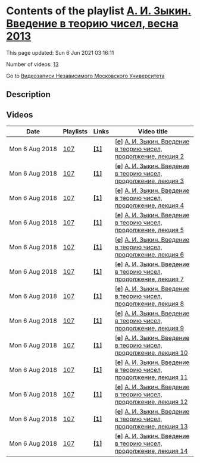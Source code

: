 # Contents of the playlist [А. И. Зыкин. Введение в теорию чисел, весна 2013](https://www.youtube.com/playlist?list=PLp9ABVh6_x4GfXFGkIxEi7BwxRV-Dw7pJ)

This page updated: Sun 6 Jun 2021 03:16:11

Number of videos: [13](#videos)

Go to [Видеозаписи Независимого Московского Университета](../README.md)

## Description



## Videos

|Date|Playlists|Links|Video title|
|---|---|---|---|
| Mon&nbsp;6&nbsp;Aug&nbsp;2018 | [107](../playlists/107 "А. И. Зыкин. Введение в теорию чисел, весна 2013") | [**[1]**](http://ium.mccme.ru/s13/zykin-s13.html) | [[**e**](https://studio.youtube.com/video/mY-wZCcq92o/edit "Edit")] [А. И. Зыкин. Введение в теорию чисел, продолжение, лекция 2](https://www.youtube.com/watch?v=mY-wZCcq92o&list=PLp9ABVh6_x4GfXFGkIxEi7BwxRV-Dw7pJ "Спецкурс НМУ.&#013;5 февраля 2013 г. 19:20, НМУ 310 (Большой Власьевский пер., 11)&#013;http://ium.mccme.ru/s13/zykin-s13.html") |
| Mon&nbsp;6&nbsp;Aug&nbsp;2018 | [107](../playlists/107 "А. И. Зыкин. Введение в теорию чисел, весна 2013") | [**[1]**](http://ium.mccme.ru/s13/zykin-s13.html) | [[**e**](https://studio.youtube.com/video/_4F2Zm4sRVA/edit "Edit")] [А. И. Зыкин. Введение в теорию чисел, продолжение, лекция 3](https://www.youtube.com/watch?v=_4F2Zm4sRVA&list=PLp9ABVh6_x4GfXFGkIxEi7BwxRV-Dw7pJ "Спецкурс НМУ.&#013;12 февраля 2013 г. 19:20, НМУ 310 (Большой Власьевский пер., 11)&#013;http://ium.mccme.ru/s13/zykin-s13.html") |
| Mon&nbsp;6&nbsp;Aug&nbsp;2018 | [107](../playlists/107 "А. И. Зыкин. Введение в теорию чисел, весна 2013") | [**[1]**](http://ium.mccme.ru/s13/zykin-s13.html) | [[**e**](https://studio.youtube.com/video/erLCBj6E3oU/edit "Edit")] [А. И. Зыкин. Введение в теорию чисел, продолжение, лекция 4](https://www.youtube.com/watch?v=erLCBj6E3oU&list=PLp9ABVh6_x4GfXFGkIxEi7BwxRV-Dw7pJ "Спецкурс НМУ.&#013;19 февраля 2013 г. 19:20, НМУ 310 (Большой Власьевский пер., 11)&#013;http://ium.mccme.ru/s13/zykin-s13.html") |
| Mon&nbsp;6&nbsp;Aug&nbsp;2018 | [107](../playlists/107 "А. И. Зыкин. Введение в теорию чисел, весна 2013") | [**[1]**](http://ium.mccme.ru/s13/zykin-s13.html) | [[**e**](https://studio.youtube.com/video/u42S6A2fKmc/edit "Edit")] [А. И. Зыкин. Введение в теорию чисел, продолжение, лекция 5](https://www.youtube.com/watch?v=u42S6A2fKmc&list=PLp9ABVh6_x4GfXFGkIxEi7BwxRV-Dw7pJ "Спецкурс НМУ.&#013;26 февраля 2013 г. 19:20, НМУ 310 (Большой Власьевский пер., 11)&#013;http://ium.mccme.ru/s13/zykin-s13.html") |
| Mon&nbsp;6&nbsp;Aug&nbsp;2018 | [107](../playlists/107 "А. И. Зыкин. Введение в теорию чисел, весна 2013") | [**[1]**](http://ium.mccme.ru/s13/zykin-s13.html) | [[**e**](https://studio.youtube.com/video/y_At-WmwefM/edit "Edit")] [А. И. Зыкин. Введение в теорию чисел, продолжение, лекция 6](https://www.youtube.com/watch?v=y_At-WmwefM&list=PLp9ABVh6_x4GfXFGkIxEi7BwxRV-Dw7pJ "Спецкурс НМУ.&#013;5 марта 2013 г. 19:20, НМУ 310 (Большой Власьевский пер., 11)&#013;http://ium.mccme.ru/s13/zykin-s13.html") |
| Mon&nbsp;6&nbsp;Aug&nbsp;2018 | [107](../playlists/107 "А. И. Зыкин. Введение в теорию чисел, весна 2013") | [**[1]**](http://ium.mccme.ru/s13/zykin-s13.html) | [[**e**](https://studio.youtube.com/video/oSC_sGS9rDU/edit "Edit")] [А. И. Зыкин. Введение в теорию чисел, продолжение, лекция 7](https://www.youtube.com/watch?v=oSC_sGS9rDU&list=PLp9ABVh6_x4GfXFGkIxEi7BwxRV-Dw7pJ "Спецкурс НМУ.&#013;12 марта 2013 г. 19:20, НМУ 310 (Большой Власьевский пер., 11)&#013;http://ium.mccme.ru/s13/zykin-s13.html") |
| Mon&nbsp;6&nbsp;Aug&nbsp;2018 | [107](../playlists/107 "А. И. Зыкин. Введение в теорию чисел, весна 2013") | [**[1]**](http://ium.mccme.ru/s13/zykin-s13.html) | [[**e**](https://studio.youtube.com/video/Y6f6T7k4N4I/edit "Edit")] [А. И. Зыкин. Введение в теорию чисел, продолжение, лекция 8](https://www.youtube.com/watch?v=Y6f6T7k4N4I&list=PLp9ABVh6_x4GfXFGkIxEi7BwxRV-Dw7pJ "Спецкурс НМУ.&#013;19 марта 2013 г. 19:20, НМУ 310 (Большой Власьевский пер., 11)&#013;http://ium.mccme.ru/s13/zykin-s13.html") |
| Mon&nbsp;6&nbsp;Aug&nbsp;2018 | [107](../playlists/107 "А. И. Зыкин. Введение в теорию чисел, весна 2013") | [**[1]**](http://ium.mccme.ru/s13/zykin-s13.html) | [[**e**](https://studio.youtube.com/video/bj1XB6sllIM/edit "Edit")] [А. И. Зыкин. Введение в теорию чисел, продолжение, лекция 9](https://www.youtube.com/watch?v=bj1XB6sllIM&list=PLp9ABVh6_x4GfXFGkIxEi7BwxRV-Dw7pJ "Спецкурс НМУ.&#013;26 марта 2013 г. 19:20, НМУ 310 (Большой Власьевский пер., 11)&#013;http://ium.mccme.ru/s13/zykin-s13.html") |
| Mon&nbsp;6&nbsp;Aug&nbsp;2018 | [107](../playlists/107 "А. И. Зыкин. Введение в теорию чисел, весна 2013") | [**[1]**](http://ium.mccme.ru/s13/zykin-s13.html) | [[**e**](https://studio.youtube.com/video/erP6TzoUb_4/edit "Edit")] [А. И. Зыкин. Введение в теорию чисел, продолжение, лекция 10](https://www.youtube.com/watch?v=erP6TzoUb_4&list=PLp9ABVh6_x4GfXFGkIxEi7BwxRV-Dw7pJ "Спецкурс НМУ.&#013;2 апреля 2013 г. 19:20, НМУ 310 (Большой Власьевский пер., 11)&#013;http://ium.mccme.ru/s13/zykin-s13.html") |
| Mon&nbsp;6&nbsp;Aug&nbsp;2018 | [107](../playlists/107 "А. И. Зыкин. Введение в теорию чисел, весна 2013") | [**[1]**](http://ium.mccme.ru/s13/zykin-s13.html) | [[**e**](https://studio.youtube.com/video/dr_I5_bjXZY/edit "Edit")] [А. И. Зыкин. Введение в теорию чисел, продолжение, лекция 11](https://www.youtube.com/watch?v=dr_I5_bjXZY&list=PLp9ABVh6_x4GfXFGkIxEi7BwxRV-Dw7pJ "Спецкурс НМУ.&#013;9 апреля 2013 г. 19:20, НМУ 310 (Большой Власьевский пер., 11)&#013;http://ium.mccme.ru/s13/zykin-s13.html") |
| Mon&nbsp;6&nbsp;Aug&nbsp;2018 | [107](../playlists/107 "А. И. Зыкин. Введение в теорию чисел, весна 2013") | [**[1]**](http://ium.mccme.ru/s13/zykin-s13.html) | [[**e**](https://studio.youtube.com/video/jeElhLL-HIw/edit "Edit")] [А. И. Зыкин. Введение в теорию чисел, продолжение, лекция 12](https://www.youtube.com/watch?v=jeElhLL-HIw&list=PLp9ABVh6_x4GfXFGkIxEi7BwxRV-Dw7pJ "Спецкурс НМУ. &#013;16 апреля 2013 г. 19:20, НМУ 310 (Большой Власьевский пер., 11) http://ium.mccme.ru/s13/zykin-s13.html") |
| Mon&nbsp;6&nbsp;Aug&nbsp;2018 | [107](../playlists/107 "А. И. Зыкин. Введение в теорию чисел, весна 2013") | [**[1]**](http://ium.mccme.ru/s13/zykin-s13.html) | [[**e**](https://studio.youtube.com/video/Nvag_qcCUVQ/edit "Edit")] [А. И. Зыкин. Введение в теорию чисел, продолжение, лекция 13](https://www.youtube.com/watch?v=Nvag_qcCUVQ&list=PLp9ABVh6_x4GfXFGkIxEi7BwxRV-Dw7pJ "Спецкурс НМУ. &#013;23 апреля 2013 г. 19:20, НМУ 310 (Большой Власьевский пер., 11) http://ium.mccme.ru/s13/zykin-s13.html") |
| Mon&nbsp;6&nbsp;Aug&nbsp;2018 | [107](../playlists/107 "А. И. Зыкин. Введение в теорию чисел, весна 2013") | [**[1]**](http://ium.mccme.ru/s13/zykin-s13.html) | [[**e**](https://studio.youtube.com/video/gdpZ8pKzJhk/edit "Edit")] [А. И. Зыкин. Введение в теорию чисел, продолжение, лекция 14](https://www.youtube.com/watch?v=gdpZ8pKzJhk&list=PLp9ABVh6_x4GfXFGkIxEi7BwxRV-Dw7pJ "Спецкурс НМУ. &#013;14 мая 2013 г. 19:20, НМУ 310 (Большой Власьевский пер., 11) http://ium.mccme.ru/s13/zykin-s13.html") |
